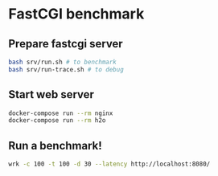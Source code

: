 # FastCGI benchmark

## Prepare fastcgi server

```bash
bash srv/run.sh # to benchmark
bash srv/run-trace.sh # to debug
```

## Start web server

```bash
docker-compose run --rm nginx
docker-compose run --rm h2o
```

## Run a benchmark!

```bash
wrk -c 100 -t 100 -d 30 --latency http://localhost:8080/
```
